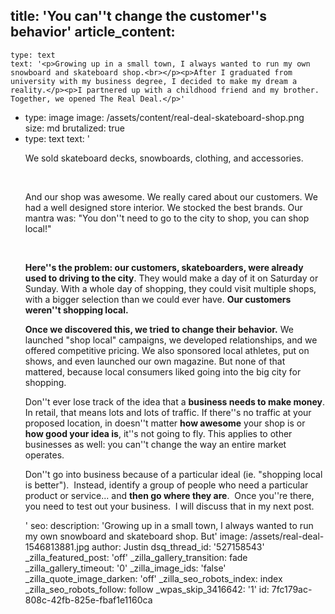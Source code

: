 title: 'You can''t change the customer''s behavior'
article_content:
  -
    type: text
    text: '<p>Growing up in a small town, I always wanted to run my own snowboard and skateboard shop.<br></p><p>After I graduated from university with my business degree, I decided to make my dream a reality.</p><p>I partnered up with a childhood friend and my brother. Together, we opened The Real Deal.</p>'
  -
    type: image
    image: /assets/content/real-deal-skateboard-shop.png
    size: md
    brutalized: true
  -
    type: text
    text: '<p>We sold skateboard decks, snowboards, clothing, and accessories.</p><p><br></p><p>And our shop was awesome. We really cared about our customers. We had a well designed store interior. We stocked the best brands. Our mantra was: "You don''t need to go to the city to shop, you can shop local!"</p><p><br></p><p><strong>Here''s the problem: </strong><strong>our customers, skateboarders, were already used to driving to the city</strong>. They would make a day of it on Saturday or Sunday. With a whole day of shopping, they could visit multiple shops, with a bigger selection than we could ever have. <strong>Our customers weren''t shopping local.</strong></p><p><strong>Once we discovered this, we tried to change their behavior.</strong> We launched "shop local" campaigns, we developed relationships, and we offered competitive pricing. We also sponsored local athletes, put on shows, and even launched our own magazine. But none of that mattered, because local consumers liked going into the big city for shopping.</p><p>Don''t ever lose track of the idea that a <strong>business needs to make money</strong>. In retail, that means lots and lots of traffic. If there''s no traffic at your proposed location, in doesn''t matter <strong>how awesome</strong> your shop is or <strong>how good your idea is</strong>, it''s not going to fly. This applies to other businesses as well: you can''t change the way an entire market operates.</p><p>Don''t go into business because of a particular ideal (ie. "shopping local is better").&nbsp; Instead, identify a group of people who need a particular product or service... and <strong>then go where they are</strong>.&nbsp; Once you''re there, you need to test out your business.&nbsp; I will discuss that in my next post.</p>'
seo:
  description: 'Growing up in a small town, I always wanted to run my own snowboard and skateboard shop. But'
  image: /assets/real-deal-1546813881.jpg
author: Justin
dsq_thread_id: '527158543'
_zilla_featured_post: 'off'
_zilla_gallery_transition: fade
_zilla_gallery_timeout: '0'
_zilla_image_ids: 'false'
_zilla_quote_image_darken: 'off'
_zilla_seo_robots_index: index
_zilla_seo_robots_follow: follow
_wpas_skip_3416642: '1'
id: 7fc179ac-808c-42fb-825e-fbaf1e1160ca
